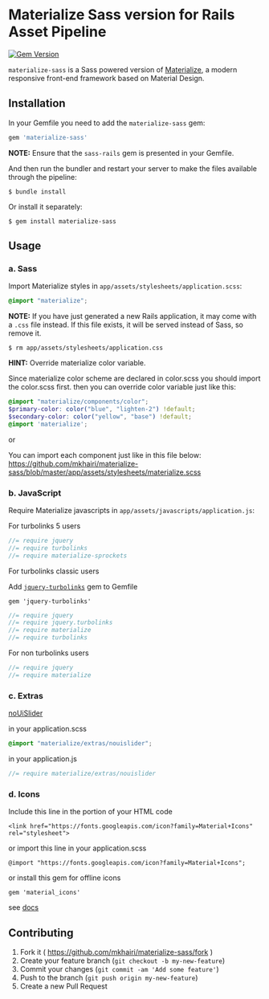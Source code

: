 # Materialize Sass version for Rails Asset Pipeline
[![Gem Version](https://badge.fury.io/rb/materialize-sass.svg)](http://badge.fury.io/rb/materialize-sass)

`materialize-sass` is a Sass powered version of [Materialize](http://materializecss.com), a modern responsive front-end framework based on Material Design.

## Installation

In your Gemfile you need to add the `materialize-sass` gem:

```ruby
gem 'materialize-sass'
```

**NOTE:** Ensure that the `sass-rails` gem is presented in your Gemfile.

And then run the bundler and restart your server to make the files available through the pipeline:

```console
$ bundle install
```

Or install it separately:

```console
$ gem install materialize-sass
```

## Usage

### a. Sass

Import Materialize styles in `app/assets/stylesheets/application.scss`:

```scss
@import "materialize";
```

**NOTE:** If you have just generated a new Rails application, it  may come with a `.css` file instead. If this file exists, it will be served instead of Sass, so remove it.

```console
$ rm app/assets/stylesheets/application.css
```

**HINT:** Override materialize color variable.

Since materialize color scheme are declared in color.scss you should import the color.scss first. then you can override color variable just like this:

```scss
@import "materialize/components/color";
$primary-color: color("blue", "lighten-2") !default;
$secondary-color: color("yellow", "base") !default;
@import 'materialize';
```

or

You can import each component just like in this file below:
https://github.com/mkhairi/materialize-sass/blob/master/app/assets/stylesheets/materialize.scss

### b. JavaScript

Require Materialize javascripts in `app/assets/javascripts/application.js`:

For turbolinks 5 users
```js
//= require jquery
//= require turbolinks
//= require materialize-sprockets
```

For turbolinks classic users

Add [`jquery-turbolinks`](https://github.com/kossnocorp/jquery.turbolinks) gem to Gemfile

``` gem 'jquery-turbolinks' ```

```js
//= require jquery
//= require jquery.turbolinks
//= require materialize
//= require turbolinks
```

For non turbolinks users
```js
//= require jquery
//= require materialize
```

### c. Extras

[noUiSlider](http://materializecss.com/forms.html#range)

in your application.scss
```scss
@import "materialize/extras/nouislider";
```
in your application.js
```js
//= require materialize/extras/nouislider
```

### d. Icons

Include this line in the <head>portion of your HTML code

``` <link href="https://fonts.googleapis.com/icon?family=Material+Icons" rel="stylesheet"> ```

or import this line in your application.scss

``` @import "https://fonts.googleapis.com/icon?family=Material+Icons"; ```

or install this gem for offline icons

``` gem 'material_icons' ```

see [docs](https://github.com/Angelmmiguel/material_icons)

## Contributing

1. Fork it ( https://github.com/mkhairi/materialize-sass/fork )
2. Create your feature branch (`git checkout -b my-new-feature`)
3. Commit your changes (`git commit -am 'Add some feature'`)
4. Push to the branch (`git push origin my-new-feature`)
5. Create a new Pull Request
